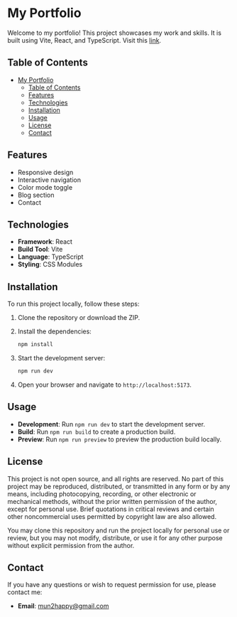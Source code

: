 # My Portfolio

Welcome to my portfolio! This project showcases my work and skills. It is built using Vite, React, and TypeScript. Visit this [link](https://littlepea.netlify.app/).

## Table of Contents

- [My Portfolio](#my-portfolio)
  - [Table of Contents](#table-of-contents)
  - [Features](#features)
  - [Technologies](#technologies)
  - [Installation](#installation)
  - [Usage](#usage)
  - [License](#license)
  - [Contact](#contact)

## Features

- Responsive design
- Interactive navigation
- Color mode toggle
- Blog section
- Contact

## Technologies

- **Framework**: React
- **Build Tool**: Vite
- **Language**: TypeScript
- **Styling**: CSS Modules

## Installation

To run this project locally, follow these steps:

1. Clone the repository or download the ZIP.

2. Install the dependencies:

    ```bash
    npm install
    ```

3. Start the development server:

    ```bash
    npm run dev
    ```

4. Open your browser and navigate to `http://localhost:5173`.

## Usage

- **Development**: Run `npm run dev` to start the development server.
- **Build**: Run `npm run build` to create a production build.
- **Preview**: Run `npm run preview` to preview the production build locally.

## License

This project is not open source, and all rights are reserved. No part of this project may be reproduced, distributed, or transmitted in any form or by any means, including photocopying, recording, or other electronic or mechanical methods, without the prior written permission of the author, except for personal use. Brief quotations in critical reviews and certain other noncommercial uses permitted by copyright law are also allowed.

You may clone this repository and run the project locally for personal use or review, but you may not modify, distribute, or use it for any other purpose without explicit permission from the author.

## Contact

If you have any questions or wish to request permission for use, please contact me:

- **Email**: [mun2happy@gmail.com](mailto:mun2happy@gmail.com)